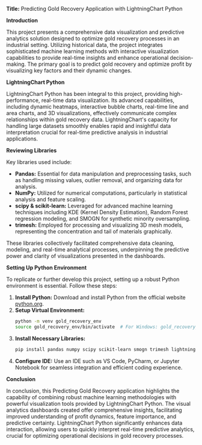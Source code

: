 **Title:** Predicting Gold Recovery Application with LightningChart Python

**Introduction**

This project presents a comprehensive data visualization and predictive analytics solution designed to optimize gold recovery processes in an industrial setting. Utilizing historical data, the project integrates sophisticated machine learning methods with interactive visualization capabilities to provide real-time insights and enhance operational decision-making. The primary goal is to predict gold recovery and optimize profit by visualizing key factors and their dynamic changes.

**LightningChart Python**

LightningChart Python has been integral to this project, providing high-performance, real-time data visualization. Its advanced capabilities, including dynamic heatmaps, interactive bubble charts, real-time line and area charts, and 3D visualizations, effectively communicate complex relationships within gold recovery data. LightningChart's capacity for handling large datasets smoothly enables rapid and insightful data interpretation crucial for real-time predictive analysis in industrial applications.

**Reviewing Libraries**

Key libraries used include:

- **Pandas:** Essential for data manipulation and preprocessing tasks, such as handling missing values, outlier removal, and organizing data for analysis.
- **NumPy:** Utilized for numerical computations, particularly in statistical analysis and feature scaling.
- **scipy & scikit-learn:** Leveraged for advanced machine learning techniques including KDE (Kernel Density Estimation), Random Forest regression modeling, and SMOGN for synthetic minority oversampling.
- **trimesh:** Employed for processing and visualizing 3D mesh models, representing the concentration and tail of materials graphically.

These libraries collectively facilitated comprehensive data cleaning, modeling, and real-time analytical processes, underpinning the predictive power and clarity of visualizations presented in the dashboards.

**Setting Up Python Environment**

To replicate or further develop this project, setting up a robust Python environment is essential. Follow these steps:

1. **Install Python:** Download and install Python from the official website [python.org](https://python.org).
2. **Setup Virtual Environment:**
   ```bash
   python -m venv gold_recovery_env
   source gold_recovery_env/bin/activate  # For Windows: gold_recovery_env\Scripts\activate
   ```
3. **Install Necessary Libraries:**
   ```bash
   pip install pandas numpy scipy scikit-learn smogn trimesh lightningchart
   ```
4. **Configure IDE:** Use an IDE such as VS Code, PyCharm, or Jupyter Notebook for seamless integration and efficient coding experience.

**Conclusion**

In conclusion, this Predicting Gold Recovery application highlights the capability of combining robust machine learning methodologies with powerful visualization tools provided by LightningChart Python. The visual analytics dashboards created offer comprehensive insights, facilitating improved understanding of profit dynamics, feature importance, and predictive certainty. LightningChart Python significantly enhances data interaction, allowing users to quickly interpret real-time predictive analytics, crucial for optimizing operational decisions in gold recovery processes.

